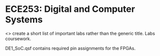 # ECE253: Digital and Computer Systems

<> create a short list of important labs rather than the generic title.
Labs coursework.

DE1_SoC.qsf contains required pin assignments for the FPGAs.
